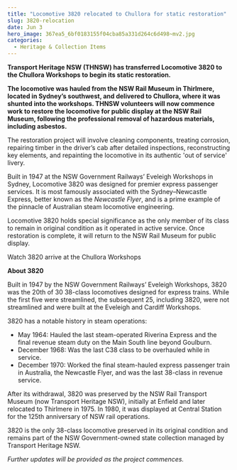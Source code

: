 ```yaml
---
title: "Locomotive 3820 relocated to Chullora for static restoration"
slug: 3820-relocation
date: Jun 3
hero_image: 367ea5_6bf0183155f04cba85a331d264c6d498~mv2.jpg
categories:
  - Heritage & Collection Items
---
```



**Transport Heritage NSW (THNSW) has transferred Locomotive 3820 to the Chullora Workshops to begin its static restoration.**

**The locomotive was hauled from the NSW Rail Museum in Thirlmere, located in Sydney’s southwest, and delivered to Chullora, where it was shunted into the workshops. THNSW volunteers will now commence work to restore the locomotive for public display at the NSW Rail Museum, following the professional removal of hazardous materials, including asbestos.**

The restoration project will involve cleaning components, treating corrosion, repairing timber in the driver’s cab after detailed inspections, reconstructing key elements, and repainting the locomotive in its authentic 'out of service' livery.

Built in 1947 at the NSW Government Railways’ Eveleigh Workshops in Sydney, Locomotive 3820 was designed for premier express passenger services. It is most famously associated with the Sydney–Newcastle Express, better known as the *Newcastle Flyer*, and is a prime example of the pinnacle of Australian steam locomotive engineering.

Locomotive 3820 holds special significance as the only member of its class to remain in original condition as it operated in active service. Once restoration is complete, it will return to the NSW Rail Museum for public display.

Watch 3820 arrive at the Chullora Workshops

**About 3820**

Built in 1947 by the NSW Government Railways’ Eveleigh Workshops, 3820 was the 20th of 30 38-class locomotives designed for express trains. While the first five were streamlined, the subsequent 25, including 3820, were not streamlined and were built at the Eveleigh and Cardiff Workshops.

3820 has a notable history in steam operations:

* May 1964: Hauled the last steam-operated Riverina Express and the final revenue steam duty on the Main South line beyond Goulburn.
* December 1968: Was the last C38 class to be overhauled while in service.
* December 1970: Worked the final steam-hauled express passenger train in Australia, the Newcastle Flyer, and was the last 38-class in revenue service.

After its withdrawal, 3820 was preserved by the NSW Rail Transport Museum (now Transport Heritage NSW), initially at Enfield and later relocated to Thirlmere in 1975. In 1980, it was displayed at Central Station for the 125th anniversary of NSW rail operations.

3820 is the only 38-class locomotive preserved in its original condition and remains part of the NSW Government-owned state collection managed by Transport Heritage NSW.

*Further updates will be provided as the project commences.*
